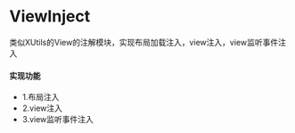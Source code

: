 # ViewInject
类似XUtils的View的注解模块，实现布局加载注入，view注入，view监听事件注入

#### 实现功能
* 1.布局注入
* 2.view注入
* 3.view监听事件注入
